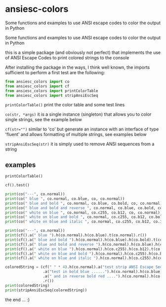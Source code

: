 <!-- mode: markdown -->

# ansiesc-colors

Some functions and examples to use ANSI escape codes to color the output in Python

Some functions and examples to use ANSI escape codes to color the output in Python

this is  a simple package  (and obviously not  perfect) that implements the  use of ANSI  Escape Codes to  print colored
strings to the console

<!-- [Github-flavored Markdown](https://guides.github.com/features/mastering-markdown/) -->

After installing the  package in the ways, I  think well known, the imports  sufficient to perform a first  test are the
following:

```python
from ansiesc_colors import co
from ansiesc_colors import cf
from ansiesc_colors import printColorTable
from ansiesc_colors import stripAnsiEscSeq
```

`printColorTable()` print the color table and some test lines

`co(str, *args)` it is a single instance (singleton) that allows you to color single strings, see the example below

`cf(str="")` similar  to 'co'  but generate an  instance with  an interface  of type 'fluent'  and allows  formatting of
multiple strings, see examples below

`stripAnsiEscSeq(str)` it is simply used to remove ANSI sequences from a string

## examples

```python
printColorTable()
```

```python
cf().test()
```

```python
print(co("---", co.normal))
print(co(" blue ", co.normal, co.blue, co, co.normal))
print(co(" blue and bold ", co.normal, co.blue, co.bold, co, co.normal))
print(co(" blue and bold and reverse ", co.normal, co.blue, co.bold, co.reverse, co, co.normal))
print(co(" white on blue ", co.normal, co.c255, co.b12, co, co.normal))
print(co(" white on blue and bold ", co.normal, co.c255, co.b12, co.bold, co, co.normal))
print(co(" white on blue and italic ", co.normal, co.c255, co.b12, co.italic, co, co.normal))
```

```python
print(co("---", co.normal))
print(cf().a(" blue ").h(co.normal).h(co.blue).t(co.normal).r())
print(cf().a(" blue and bold ").h(co.normal).h(co.blue).h(co.bold).t(co.normal).r())
print(cf().a(" blue and bold and reverse ").h(co.normal).h(co.blue).h(co.bold).h(co.reverse).t(co.normal).r())
print(cf().a(" white on blue ").h(co.normal).h(co.c255).h(co.b12).t(co.normal).r())
print(cf().a(" white on blue and bold ").h(co.normal).h(co.c255).h(co.b12).h(co.bold).t(co.normal).r())
print(cf().a(" white on blue and italic ").h(co.normal).h(co.c255).h(co.b12).h(co.italic).t(co.normal).r())
```

```python
coloredString = (cf(" " * 4).h(co.normal).a("test strip ANSI Escape Sequences ... ")
                 .a("test in bold blue ......").h(co.normal).h(co.blue).h(co.bold).t(co.normal)
                 .a(" and in reverse bold red ....").h(co.normal).h(co.red).h(co.bold).h(co.reverse).t(co.normal)
                 .r())
print(coloredString)
print(stripAnsiEscSeq(coloredString))
```

the end ... :)
